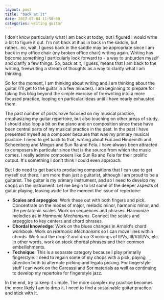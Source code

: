 ```yaml
---
layout: post
title: "back at it"
date: 2017-07-04 11:50:00
categories: writing guitar
---
```

I don't know particularly what I am back at today, but I figured I would write a bit to figure it out. I'm not back at it as in back in the saddle, but rather...no, wait, I guess back in the saddle may be appropriate since I am back in my office chair (my broken office chair) writing again. Writing has become something I particularly look forward to - a way to unburden myself and clarify a few things. So, back at it, I guess, means that I am back to the writing, freewriting a stream of thoughts as a way to clarify what I am thinking.

So for the moment, I am thinking about writing and I am thinking about the guitar (I'll get to the guitar in a few minutes). I am beginning to prepare for taking this blog beyond the simple exercise of freewriting into a more focused practice, looping on particular ideas until I have nearly exhausted them.

The past number of posts have focused on my musical practice, emphasizing my guitar repertoire, but also touching on other areas of study. I should also loop a bit on the piano and on composition since these have been central parts of my musical practice in the past. In the past I have presented myself as a composer because that was my primary musical practice. I need to get back to that, writing about Fux and Hindemith and Schoenberg and Mingus and Sun Ra and Fela. I have always been attracted to composers in particular since that is the source from which the music comes. I really admire composers like Sun Ra and Fela for their prolific output. It's something I don't think I could even approach.

But I do need to get back to producing compositions that I can use to get myself out there. I am more than just a guitarist, although I am proud to be a guitarist. The guitar is my primary instrument, and so I need to develop my chops on the instrument. Let me begin to list some of the deeper aspects of guitar playing, leaving aside for the moment the issue of repertoire:

* **Scales and arpeggios**: Work these out with both fingers and pick. Concentrate on the modes of major, melodic minor, harmonic minor, and the pentatonic scales. Work on sequences and phrases. Harmonize melodies as in *Harmonic Mechanisms*. Connect the scales and arpeggios to key centers and chord phrases.
* **Chordal knowledge**: Work on the blues changes in Arnold's chord workbook. Work on *Harmonic Mechanisms* so I can move lines within chords. Work out the drop-2 and drop-3 voicings of II/Vs, III/VI/II/Vs, etc. In other words, work on stock chordal phrases and their common embellishments.
* **Technique**: This is a separate category because I play primarily fingerstyle. I need to regain some of my chops with a pick, paying attention both to alternate picking and legato picking. For fingerstyle stuff I can work on the Carcassi and Sor materials as well as continuing to develop my repertoire for fingerstyle jazz.

In the end, try to keep it simple. The more complex my practice becomes the more likely I am to drop it. I need to find a sustainable guitar practice and stick with it.
